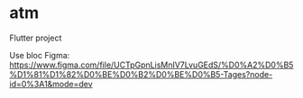 # atm

Flutter project

Use bloc
Figma: https://www.figma.com/file/UCTpGpnLisMnIV7LvuGEdS/%D0%A2%D0%B5%D1%81%D1%82%D0%BE%D0%B2%D0%BE%D0%B5-Tages?node-id=0%3A1&mode=dev
